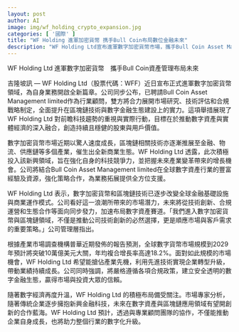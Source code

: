 ```yaml
---
layout: post
author: AI
image: img/wf_holding_crypto_expansion.jpg
categories: [ '國際' ]
title: "WF Holding 進軍加密貨幣 携手Bull Coin布局數位金融未來"
description: "WF Holding Ltd宣布進軍數字加密貨幣市場，攜手Bull Coin Asset Management展開技術評估、合規戰略制定及商業生態建設。雙方合作將強化區塊鏈與數字資產布局，推動企業數位化轉型，搶佔全球加密貨幣市場的成長機遇。"
---
```

WF Holding Ltd 進軍數字加密貨幣　攜手Bull Coin資產管理布局未來

吉隆坡訊 — WF Holding Ltd（股票代碼：WFF）近日宣布正式進軍數字加密貨幣領域，為自身業務開啟全新篇章。公司同步公布，已聘請Bull Coin Asset Management limited作為行業顧問，雙方將合力展開市場研究、技術評估和合規戰略制定，全面提升在區塊鏈技術與數字金融生態建設上的實力。這項舉措展現了WF Holding Ltd 對前瞻科技趨勢的重視與實際行動，目標在於推動數字資產與實體經濟的深入融合，創造持續且穩健的股東與用戶價值。

數字加密貨幣市場近期以驚人速度成長，區塊鏈相關技術亦逐漸推展至金融、物流、供應鏈等多個產業，催生出全新商業生態。WF Holding Ltd 透露，此次積極投入該新興領域，旨在強化自身的科技競爭力，並把握未來產業變革帶來的增長機會。公司將結合Bull Coin Asset Management limited在全球數字資產行業的豐富經驗及資源，強化策略合作，為業務拓展提供全方位支援。

WF Holding Ltd 表示，數字加密貨幣和區塊鏈技術已逐步改變全球金融基礎設施與商業運作模式。公司看好這一浪潮所帶來的市場潛力，未來將從技術創新、合規運營和生態合作等面向同步發力，加速布局數字資產賽道。「我們進入數字加密貨幣與區塊鏈領域，不僅是推動公司技術創新的必然選擇，更是順應市場與客戶需求的重要策略。」公司管理層指出。

根據產業市場調查機構普華近期發佈的報告預測，全球數字貨幣市場規模到2029年預計將突破10萬億美元大關，年均複合增長率高達18.2%。面對如此規模的市場機會，WF Holding Ltd 希望能搶佔產業先機，利用先進技術實現企業轉型升級，帶動業績持續成長。公司同時強調，將嚴格遵循各項合規政策，建立安全透明的數字金融生態，贏得市場與投資大眾的信賴。

隨著數字經濟再度升溫，WF Holding Ltd 的積極布局備受關注。市場專家分析，隨著傳統企業逐步擁抱新興金融科技，未來在數字資產與區塊鏈應用領域有望開創新的合作藍海。WF Holding Ltd 預計，透過與專業顧問團隊的協作，不僅能推動企業自身成長，也將助力整個行業的數字化升級。